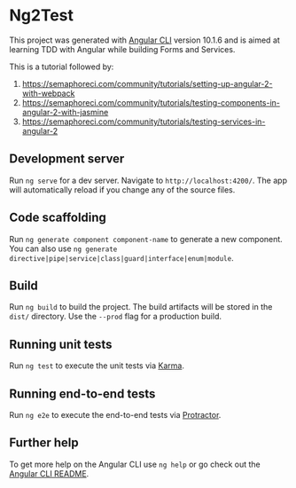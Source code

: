 # Ng2Test

This project was generated with [Angular CLI](https://github.com/angular/angular-cli) version 10.1.6 and is aimed at learning TDD with Angular while building Forms and Services.

This is a tutorial followed by: 
1) https://semaphoreci.com/community/tutorials/setting-up-angular-2-with-webpack
2) https://semaphoreci.com/community/tutorials/testing-components-in-angular-2-with-jasmine
3) https://semaphoreci.com/community/tutorials/testing-services-in-angular-2


## Development server

Run `ng serve` for a dev server. Navigate to `http://localhost:4200/`. The app will automatically reload if you change any of the source files.

## Code scaffolding

Run `ng generate component component-name` to generate a new component. You can also use `ng generate directive|pipe|service|class|guard|interface|enum|module`.

## Build

Run `ng build` to build the project. The build artifacts will be stored in the `dist/` directory. Use the `--prod` flag for a production build.

## Running unit tests

Run `ng test` to execute the unit tests via [Karma](https://karma-runner.github.io).

## Running end-to-end tests

Run `ng e2e` to execute the end-to-end tests via [Protractor](http://www.protractortest.org/).

## Further help

To get more help on the Angular CLI use `ng help` or go check out the [Angular CLI README](https://github.com/angular/angular-cli/blob/master/README.md).
